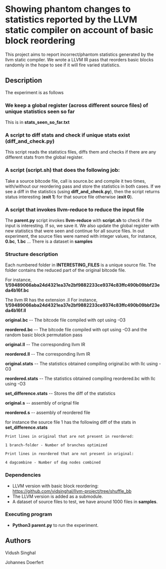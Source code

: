 # Showing phantom changes to statistics reported by the LLVM static compiler on account of basic block reordering

This project aims to report incorrect/phantom statistics generated by the llvm static compiler. 
We wrote a LLVM IR pass that reorders basic blocks randomly in the hope to see if it will fire varied statistics. 

## Description

The experiment is as follows

### We keep a global register (across different source files) of unique statistics seen so far

This is in **stats_seen_so_far.txt**

### A script to diff stats and check if unique stats exist (diff_and_check.py)

This script reads the statistics files, diffs them and checks if there are any 
different stats from the global register. 

### A script (script.sh) that does the following job:

Take a source bitcode file, call is source.bc 
and compile it two times, with/without our reordering pass and store the statistics in both cases. 
If we see a diff in the statistics (using **diff_and_check.py**), then the script returns status interesting
(**exit 1**) for that source file otherwise (**exit 0**).

### A script that invokes llvm-reduce to reduce the input file

The **parent.py** script invokes **llvm-reduce** with **script.sh** to check if the input is interesting.
If so, we save it. We also update the global register with new statistics that were seen 
and continue for all source files. 
In out experiment, the source files were named with integer values, for instance, **0.bc**, **1.bc** ...
There is a dataset in **samples**

### Structure description 

Each numbered folder in **INTERESTING_FILES** is a unique source file. 
The folder contains the reduced part of the original bitcode file.

For instance, **1/59489066aba24d4321ea37e2bf9882233ce9374c83ffc490b09bbf23eda4b16f.bc**

The llvm IR has the extension .ll
For instance, **1/59489066aba24d4321ea37e2bf9882233ce9374c83ffc490b09bbf23eda4b16f.ll**

**original.bc** -- The bitcode file compiled with opt using -O3 

**reordered.bc** -- The bitcode file compiled with opt using -O3 and the random basic block permutation pass

**original.ll** -- The corresponding llvm IR

**reordered.ll** -- The corresponding llvm IR

**original.stats** -- The statistics obtained compiling original.bc with llc using -O3 

**reordered.stats** -- The statistics obtained compiling reordered.bc with llc using -O3

**set_difference.stats** -- Stores the diff of the statistics 

**original.s** -- assembly of orignal file

**reordered.s** -- assembly of reordered file

for instance the source file 1 has the following diff of the stats in **set_difference.stats**

```
Print lines in original that are not present in reordered:

1 branch-folder - Number of branches optimized

Print lines in reordered that are not present in original:

4 dagcombine - Number of dag nodes combined
```

### Dependencies

* LLVM version with basic block reordering: https://github.com/vidsinghal/llvm-project/tree/shuffle_bb
* The LLVM version is added as a submodule. 
* A dataset of source files to test, we have around 1000 files in **samples**. 

### Executing program

* **Python3 parent.py** to run the experiment. 

## Authors

Vidush Singhal 

Johannes Doerfert
